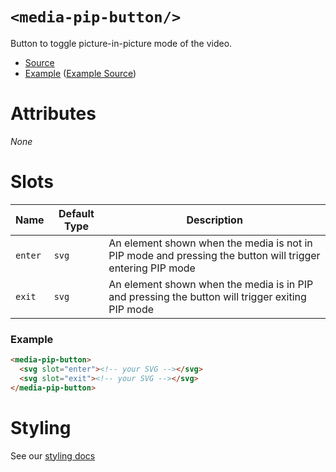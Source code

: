 # `<media-pip-button/>`

Button to toggle picture-in-picture mode of the video.

- [Source](../src/js/media-pip-button.js)
- [Example](https://media-chrome.mux.dev/examples/control-elements/media-pip-button.html) ([Example Source](../examples/control-elements/media-pip-button.html))

# Attributes

_None_

# Slots

| Name    | Default Type | Description                                                                                               |
| ------- | ------------ | --------------------------------------------------------------------------------------------------------- |
| `enter` | `svg`        | An element shown when the media is not in PIP mode and pressing the button will trigger entering PIP mode |
| `exit`  | `svg`        | An element shown when the media is in PIP and pressing the button will trigger exiting PIP mode           |

### Example

```html
<media-pip-button>
  <svg slot="enter"><!-- your SVG --></svg>
  <svg slot="exit"><!-- your SVG --></svg>
</media-pip-button>
```

# Styling

See our [styling docs](./styling.md#Buttons)
